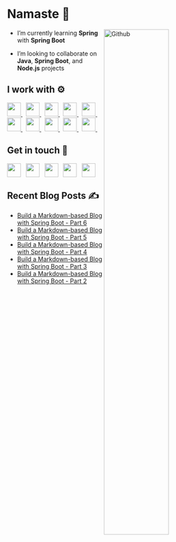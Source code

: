 </p>
<h1> Namaste 🙏</h1>

<img width="55%" align="right" alt="Github" src="https://raw.githubusercontent.com/onimur/.github/master/.resources/git-header.svg" />

- I’m currently learning **Spring** with **Spring Boot** 

- I’m looking to collaborate on **Java**, **Spring Boot**, and **Node.js** projects 

<h2> I work with ⚙ </h2>
<a href= https://github.com/roshanadh?tab=repositories&q=&type=&language=python&sort= > <img width ='32px' src ='https://raw.githubusercontent.com/rahulbanerjee26/githubAboutMeGenerator/main/icons/python.svg'> </a> &nbsp;
<a href= https://github.com/roshanadh?tab=repositories&q=&type=&language=javascript&sort= > <img width ='32px' src ='https://raw.githubusercontent.com/rahulbanerjee26/githubAboutMeGenerator/main/icons/javascript.svg'> </a> &nbsp;
<a href= https://github.com/roshanadh?tab=repositories&q=&type=&language=c&sort= > <img width ='32px' src ='https://raw.githubusercontent.com/rahulbanerjee26/githubAboutMeGenerator/main/icons/c.svg'> </a> &nbsp;
<a href= https://github.com/roshanadh?tab=repositories&q=&type=&language=sqlite&sort= > <img width ='32px' src ='https://raw.githubusercontent.com/rahulbanerjee26/githubAboutMeGenerator/main/icons/sqlite.svg'> </a> &nbsp;
<a href= https://github.com/roshanadh?tab=repositories&q=&type=&language=java&sort= > <img width ='32px' src ='https://raw.githubusercontent.com/rahulbanerjee26/githubAboutMeGenerator/main/icons/java.svg'> </a> &nbsp;
<a href= https://github.com/roshanadh?tab=repositories&q=&type=&language=spring&sort= > <img width ='32px' src ='https://raw.githubusercontent.com/rahulbanerjee26/githubAboutMeGenerator/main/icons/spring.svg'> </a> &nbsp;
<a href= https://github.com/roshanadh?tab=repositories&q=&type=&language=nodejs&sort= > <img width ='32px' src ='https://raw.githubusercontent.com/rahulbanerjee26/githubAboutMeGenerator/main/icons/nodejs.svg'> </a> &nbsp;
<a href= https://github.com/roshanadh?tab=repositories&q=&type=&language=postgresql&sort= > <img width ='32px' src ='https://raw.githubusercontent.com/rahulbanerjee26/githubAboutMeGenerator/main/icons/postgresql.svg'> </a> &nbsp;
<a href= https://github.com/roshanadh?tab=repositories&q=&type=&language=mysql&sort= > <img width ='32px' src ='https://raw.githubusercontent.com/rahulbanerjee26/githubAboutMeGenerator/main/icons/mysql.svg'> </a> &nbsp;
<a href= https://github.com/roshanadh?tab=repositories&q=&type=&language=docker&sort= > <img width ='32px' src ='https://raw.githubusercontent.com/rahulbanerjee26/githubAboutMeGenerator/main/icons/docker.svg'> </a> &nbsp;


<h2> Get in touch 📲 </h2>
<a href = 'https://www.linkedin.com/in/roshanadh'> <img width = '32px' align= 'center' src="https://raw.githubusercontent.com/rahulbanerjee26/githubAboutMeGenerator/main/icons/linked-in-alt.svg"/></a>  &nbsp;
<a href = 'https://www.twitter.com/iroshanadh'> <img width = '32px' align= 'center' src="https://raw.githubusercontent.com/rahulbanerjee26/githubAboutMeGenerator/main/icons/twitter.svg"/></a>  &nbsp;
<a href = 'https://medium.com/@roshanadh'> <img width = '32px' align= 'center' src="https://raw.githubusercontent.com/rahulbanerjee26/githubAboutMeGenerator/main/icons/medium.svg"/></a>  &nbsp;
<a href = 'https://roshanadhikari.name.np'> <img width = '32px' align= 'center' src="https://raw.githubusercontent.com/rahulbanerjee26/githubAboutMeGenerator/main/icons/portfolio.png"/></a>  &nbsp;
<a href = 'https://www.github.com/roshanadh'> <img width = '32px' align= 'center' src="https://raw.githubusercontent.com/rahulbanerjee26/githubAboutMeGenerator/main/icons/github.svg"/></a> &nbsp;

<h2> Recent Blog Posts ✍ </h2>

<!-- BLOG-POST-LIST:START -->
- [Build a Markdown-based Blog with Spring Boot - Part 6](https://www.roshanadhikary.com.np/2021/07/build-a-markdown-based-blog-with-spring-boot-part-6.html)
- [Build a Markdown-based Blog with Spring Boot - Part 5](https://www.roshanadhikary.com.np/2021/07/build-a-markdown-based-blog-with-spring-boot-part-5.html)
- [Build a Markdown-based Blog with Spring Boot - Part 4](https://www.roshanadhikary.com.np/2021/05/build-a-markdown-based-blog-with-spring-boot-part-4.html)
- [Build a Markdown-based Blog with Spring Boot - Part 3](https://www.roshanadhikary.com.np/2021/05/build-a-markdown-based-blog-with-spring-boot-part-3.html)
- [Build a Markdown-based Blog with Spring Boot - Part 2](https://www.roshanadhikary.com.np/2021/05/build-a-markdown-based-blog-with-spring-boot-part-2.html)
<!-- BLOG-POST-LIST:END -->
